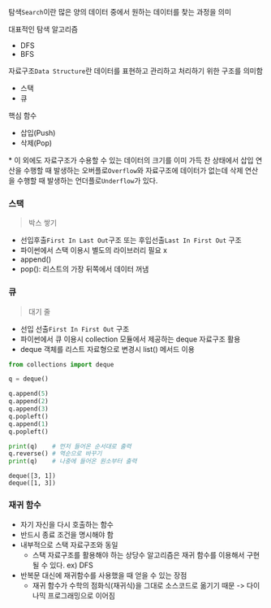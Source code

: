 탐색`Search`이란 많은 양의 데이터 중에서 원하는 데이터를 찾는 과정을 의미

대표적인 탐색 알고리즘
- DFS
- BFS

자료구조`Data Structure`란 데이터를 표현하고 관리하고 처리하기 위한 구조를 의미함
- 스택
- 큐

핵심 함수
- 삽입(Push)
- 삭제(Pop)

\* 이 외에도 자료구조가 수용할 수 있는 데이터의 크기를 이미 가득 찬 상태에서 삽입 연산을 수행할 때 발생하는 오버플로`Overflow`와 자료구조에 데이터가 없는데 삭제 연산을 수행할 때 발생하는 언더플로`Underflow`가 있다.


### 스택
> 박스 쌓기
- 선입후출`First In Last Out`구조 또는 후입선출`Last In First Out` 구조
- 파이썬에서 스택 이용시 별도의 라이브러리 필요 x
- append()
- pop(): 리스트의 가장 뒤쪽에서 데이터 꺼냄


### 큐
> 대기 줄
- 선입 선출`First In First Out` 구조
- 파이썬에서 큐 이용시 collection 모듈에서 제공하는 deque 자료구조 활용
- deque 객체를 리스트 자료형으로 변경시 list() 메서드 이용

```python
from collections import deque

q = deque()

q.append(5)
q.append(2)
q.append(3)
q.popleft()
q.append(1)
q.popleft()

print(q)    # 먼저 들어온 순서대로 출력
q.reverse() # 역순으로 바꾸기
print(q)    # 나중에 들어온 원소부터 출력
```
```
deque([3, 1])
deque([1, 3])
```

### 재귀 함수
- 자기 자신을 다시 호출하는 함수
- 반드시 종료 조건을 명시해야 함
- 내부적으로 스택 자료구조와 동일
    - 스택 자료구조를 활용해야 하는 상당수 알고리즘은 재귀 함수를 이용해서 구현될 수 있다. ex) DFS
- 반복문 대신에 재귀함수를 사용했을 때 얻을 수 있는 장점
    - 재귀 함수가 수학의 점화식(재귀식)을 그대로 소스코드로 옮기기 때문 -> 다이나믹 프로그래밍으로 이어짐
